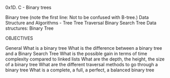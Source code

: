 0x1D. C - Binary trees

Binary tree (note the first line: Not to be confused with B-tree.)
Data Structure and Algorithms - Tree
Tree Traversal
Binary Search Tree
Data structures: Binary Tree

OBJECTIVES

General
What is a binary tree
What is the difference between a binary tree and a Binary Search Tree
What is the possible gain in terms of time complexity compared to linked lists
What are the depth, the height, the size of a binary tree
What are the different traversal methods to go through a binary tree
What is a complete, a full, a perfect, a balanced binary tree
